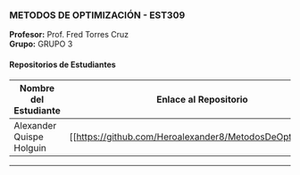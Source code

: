 
### METODOS DE OPTIMIZACIÓN - EST309
**Profesor:** Prof. Fred Torres Cruz  
**Grupo:** GRUPO 3

#### Repositorios de Estudiantes
| Nombre del Estudiante | Enlace al Repositorio |
|--------------|-----------------|
| Alexander Quispe Holguin | [[https://github.com/Heroalexander8/MetodosDeOptimizacion] |

---
